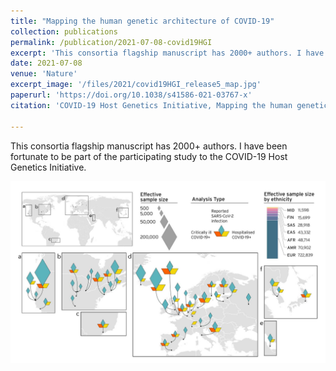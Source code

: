 ```yaml
---
title: "Mapping the human genetic architecture of COVID-19"
collection: publications
permalink: /publication/2021-07-08-covid19HGI
excerpt: 'This consortia flagship manuscript has 2000+ authors. I have been fortunate to be part of the participating study to the COVID-19 Host Genetics Initiative.'
date: 2021-07-08
venue: 'Nature'
excerpt_image: '/files/2021/covid19HGI_release5_map.jpg'
paperurl: 'https://doi.org/10.1038/s41586-021-03767-x'
citation: 'COVID-19 Host Genetics Initiative, Mapping the human genetic architecture of COVID-19. Nature (2021).'

---
```


This consortia flagship manuscript has 2000+ authors. I have been fortunate to be part of the participating study to the COVID-19 Host Genetics Initiative.

![COVID19 HGI participating studies](/files/2021/covid19HGI_release5_map.jpg)

